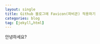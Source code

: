 ```yaml
---
layout: single
title: Github 블로그에 Favicon(파비콘) 적용하기
categories: blog
tag: [jekyll,html]
---
```

안녕하세요?